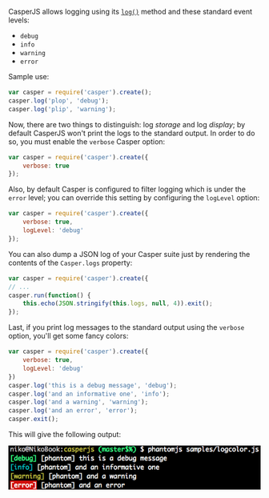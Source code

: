 CasperJS allows logging using its [`log()`](api.html#log) method
and these standard event levels:

- `debug`
- `info`
- `warning`
- `error`

Sample use:

```javascript
var casper = require('casper').create();
casper.log('plop', 'debug');
casper.log('plip', 'warning');
```

Now, there are two things to distinguish: log *storage* and log
*display*; by default CasperJS won't print the logs to the standard
output. In order to do so, you must enable the `verbose` Casper option:

```javascript
var casper = require('casper').create({
    verbose: true
});
```

Also, by default Casper is configured to filter logging which is under
the `error` level; you can override this setting by configuring the
`logLevel` option:

```javascript
var casper = require('casper').create({
    verbose: true,
    logLevel: 'debug'
});
```

You can also dump a JSON log of your Casper suite just by rendering the
contents of the `Casper.logs` property:

```javascript
var casper = require('casper').create({
// ...
casper.run(function() {
    this.echo(JSON.stringify(this.logs, null, 4)).exit();
});
```

Last, if you print log messages to the standard output using the
`verbose` option, you'll get some fancy colors:

```javascript
var casper = require('casper').create({
    verbose: true,
    logLevel: 'debug'
})
casper.log('this is a debug message', 'debug');
casper.log('and an informative one', 'info');
casper.log('and a warning', 'warning');
casper.log('and an error', 'error');
casper.exit();
```

This will give the following output:

![image](images/logoutput.png)
